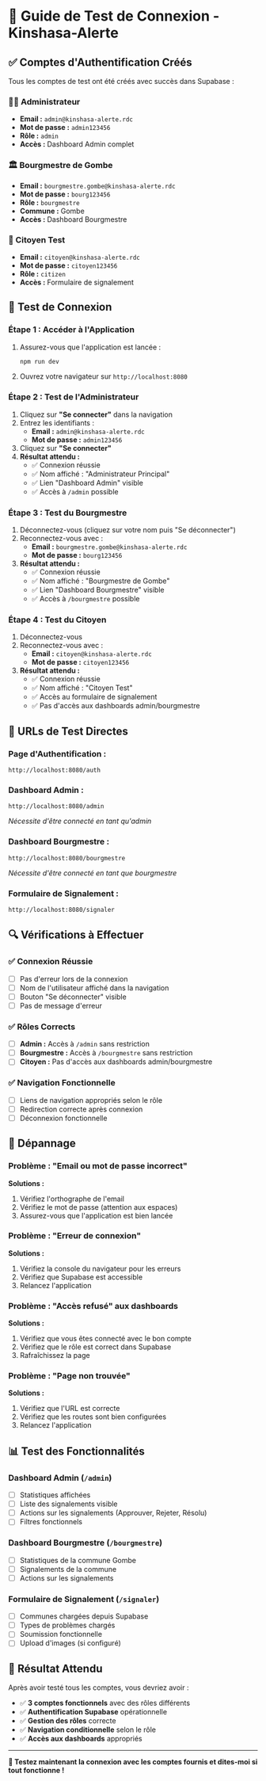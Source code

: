 # 🔐 Guide de Test de Connexion - Kinshasa-Alerte

## ✅ **Comptes d'Authentification Créés**

Tous les comptes de test ont été créés avec succès dans Supabase :

### **👨‍💼 Administrateur**
- **Email :** `admin@kinshasa-alerte.rdc`
- **Mot de passe :** `admin123456`
- **Rôle :** `admin`
- **Accès :** Dashboard Admin complet

### **🏛️ Bourgmestre de Gombe**
- **Email :** `bourgmestre.gombe@kinshasa-alerte.rdc`
- **Mot de passe :** `bourg123456`
- **Rôle :** `bourgmestre`
- **Commune :** Gombe
- **Accès :** Dashboard Bourgmestre

### **👤 Citoyen Test**
- **Email :** `citoyen@kinshasa-alerte.rdc`
- **Mot de passe :** `citoyen123456`
- **Rôle :** `citizen`
- **Accès :** Formulaire de signalement

## 🚀 **Test de Connexion**

### **Étape 1 : Accéder à l'Application**
1. Assurez-vous que l'application est lancée :
   ```bash
   npm run dev
   ```
2. Ouvrez votre navigateur sur `http://localhost:8080`

### **Étape 2 : Test de l'Administrateur**
1. Cliquez sur **"Se connecter"** dans la navigation
2. Entrez les identifiants :
   - **Email :** `admin@kinshasa-alerte.rdc`
   - **Mot de passe :** `admin123456`
3. Cliquez sur **"Se connecter"**
4. **Résultat attendu :**
   - ✅ Connexion réussie
   - ✅ Nom affiché : "Administrateur Principal"
   - ✅ Lien "Dashboard Admin" visible
   - ✅ Accès à `/admin` possible

### **Étape 3 : Test du Bourgmestre**
1. Déconnectez-vous (cliquez sur votre nom puis "Se déconnecter")
2. Reconnectez-vous avec :
   - **Email :** `bourgmestre.gombe@kinshasa-alerte.rdc`
   - **Mot de passe :** `bourg123456`
3. **Résultat attendu :**
   - ✅ Connexion réussie
   - ✅ Nom affiché : "Bourgmestre de Gombe"
   - ✅ Lien "Dashboard Bourgmestre" visible
   - ✅ Accès à `/bourgmestre` possible

### **Étape 4 : Test du Citoyen**
1. Déconnectez-vous
2. Reconnectez-vous avec :
   - **Email :** `citoyen@kinshasa-alerte.rdc`
   - **Mot de passe :** `citoyen123456`
3. **Résultat attendu :**
   - ✅ Connexion réussie
   - ✅ Nom affiché : "Citoyen Test"
   - ✅ Accès au formulaire de signalement
   - ✅ Pas d'accès aux dashboards admin/bourgmestre

## 🎯 **URLs de Test Directes**

### **Page d'Authentification :**
```
http://localhost:8080/auth
```

### **Dashboard Admin :**
```
http://localhost:8080/admin
```
*Nécessite d'être connecté en tant qu'admin*

### **Dashboard Bourgmestre :**
```
http://localhost:8080/bourgmestre
```
*Nécessite d'être connecté en tant que bourgmestre*

### **Formulaire de Signalement :**
```
http://localhost:8080/signaler
```

## 🔍 **Vérifications à Effectuer**

### **✅ Connexion Réussie**
- [ ] Pas d'erreur lors de la connexion
- [ ] Nom de l'utilisateur affiché dans la navigation
- [ ] Bouton "Se déconnecter" visible
- [ ] Pas de message d'erreur

### **✅ Rôles Corrects**
- [ ] **Admin :** Accès à `/admin` sans restriction
- [ ] **Bourgmestre :** Accès à `/bourgmestre` sans restriction
- [ ] **Citoyen :** Pas d'accès aux dashboards admin/bourgmestre

### **✅ Navigation Fonctionnelle**
- [ ] Liens de navigation appropriés selon le rôle
- [ ] Redirection correcte après connexion
- [ ] Déconnexion fonctionnelle

## 🔧 **Dépannage**

### **Problème : "Email ou mot de passe incorrect"**
**Solutions :**
1. Vérifiez l'orthographe de l'email
2. Vérifiez le mot de passe (attention aux espaces)
3. Assurez-vous que l'application est bien lancée

### **Problème : "Erreur de connexion"**
**Solutions :**
1. Vérifiez la console du navigateur pour les erreurs
2. Vérifiez que Supabase est accessible
3. Relancez l'application

### **Problème : "Accès refusé" aux dashboards**
**Solutions :**
1. Vérifiez que vous êtes connecté avec le bon compte
2. Vérifiez que le rôle est correct dans Supabase
3. Rafraîchissez la page

### **Problème : "Page non trouvée"**
**Solutions :**
1. Vérifiez que l'URL est correcte
2. Vérifiez que les routes sont bien configurées
3. Relancez l'application

## 📊 **Test des Fonctionnalités**

### **Dashboard Admin (`/admin`)**
- [ ] Statistiques affichées
- [ ] Liste des signalements visible
- [ ] Actions sur les signalements (Approuver, Rejeter, Résolu)
- [ ] Filtres fonctionnels

### **Dashboard Bourgmestre (`/bourgmestre`)**
- [ ] Statistiques de la commune Gombe
- [ ] Signalements de la commune
- [ ] Actions sur les signalements

### **Formulaire de Signalement (`/signaler`)**
- [ ] Communes chargées depuis Supabase
- [ ] Types de problèmes chargés
- [ ] Soumission fonctionnelle
- [ ] Upload d'images (si configuré)

## 🎉 **Résultat Attendu**

Après avoir testé tous les comptes, vous devriez avoir :

- ✅ **3 comptes fonctionnels** avec des rôles différents
- ✅ **Authentification Supabase** opérationnelle
- ✅ **Gestion des rôles** correcte
- ✅ **Navigation conditionnelle** selon le rôle
- ✅ **Accès aux dashboards** appropriés

---

**🎯 Testez maintenant la connexion avec les comptes fournis et dites-moi si tout fonctionne !** 